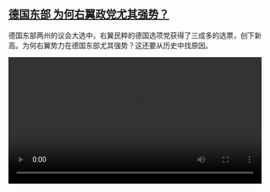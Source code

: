 <!--1726058825000-->
[德国东部 为何右翼政党尤其强势？](https://www.dw.com/zh/%E5%BE%B7%E5%9B%BD%E4%B8%9C%E9%83%A8%20%E4%B8%BA%E4%BD%95%E5%8F%B3%E7%BF%BC%E6%94%BF%E5%85%9A%E5%B0%A4%E5%85%B6%E5%BC%BA%E5%8A%BF%EF%BC%9F/a-70113121)
------

<p>德国东部两州的议会大选中，右翼民粹的德国选项党获得了三成多的选票，创下新高。为何右翼势力在德国东部尤其强势？这还要从历史中找原因。</small></p><video src="https://tvdownloaddw-a.akamaihd.net/Events/mp4/vdt_zh/2024/dwvgchi240902_populisten2_01smw_AVC_1280x720.mp4" controls style="width:100%"></video>
